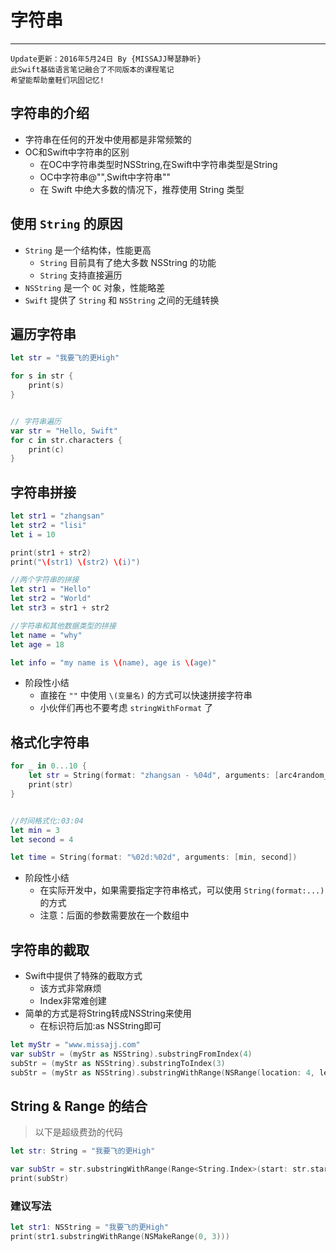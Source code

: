 # 字符串

---
```objc
Update更新：2016年5月24日 By {MISSAJJ琴瑟静听}
此Swift基础语言笔记融合了不同版本的课程笔记
希望能帮助童鞋们巩固记忆!
```
## 字符串的介绍

- 字符串在任何的开发中使用都是非常频繁的
- OC和Swift中字符串的区别
  - 在OC中字符串类型时NSString,在Swift中字符串类型是String
  - OC中字符串@"",Swift中字符串""
  - 在 Swift 中绝大多数的情况下，推荐使用 String 类型

## 使用 `String` 的原因

* `String` 是一个结构体，性能更高
    * `String` 目前具有了绝大多数 NSString 的功能
    * `String` 支持直接遍历
* `NSString` 是一个 `OC` 对象，性能略差
* `Swift` 提供了 `String` 和 `NSString` 之间的无缝转换

## 遍历字符串

```swift
let str = "我要飞的更High"

for s in str {
    print(s)
}


// 字符串遍历
var str = "Hello, Swift"
for c in str.characters {
    print(c)
}
```

## 字符串拼接

```swift
let str1 = "zhangsan"
let str2 = "lisi"
let i = 10

print(str1 + str2)
print("\(str1) \(str2) \(i)")

//两个字符串的拼接
let str1 = "Hello"
let str2 = "World"
let str3 = str1 + str2

//字符串和其他数据类型的拼接
let name = "why"
let age = 18

let info = "my name is \(name), age is \(age)"
```

* 阶段性小结
    * 直接在 `""` 中使用 `\(变量名)` 的方式可以快速拼接字符串
    * 小伙伴们再也不要考虑 `stringWithFormat` 了


## 格式化字符串

```swift
for _ in 0...10 {
    let str = String(format: "zhangsan - %04d", arguments: [arc4random_uniform(100)])
    print(str)
}


//时间格式化:03:04
let min = 3
let second = 4

let time = String(format: "%02d:%02d", arguments: [min, second])

```

* 阶段性小结
    * 在实际开发中，如果需要指定字符串格式，可以使用 `String(format:...)` 的方式
    * 注意：后面的参数需要放在一个数组中


## 字符串的截取

- Swift中提供了特殊的截取方式
  - 该方式非常麻烦
  - Index非常难创建
- 简单的方式是将String转成NSString来使用
  - 在标识符后加:as NSString即可

```swift
let myStr = "www.missajj.com"
var subStr = (myStr as NSString).substringFromIndex(4)
subStr = (myStr as NSString).substringToIndex(3)
subStr = (myStr as NSString).substringWithRange(NSRange(location: 4, length: 5))
```
## String & Range 的结合

> 以下是超级费劲的代码

```swift
let str: String = "我要飞的更High"

var subStr = str.substringWithRange(Range<String.Index>(start: str.startIndex, end: str.endIndex))
print(subStr)
```

### 建议写法

```swift
let str1: NSString = "我要飞的更High"
print(str1.substringWithRange(NSMakeRange(0, 3)))
```

